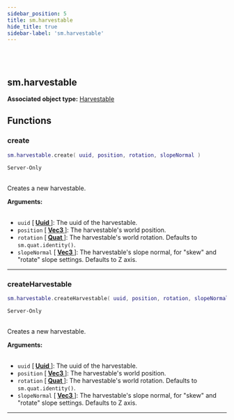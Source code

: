 ```yaml
---
sidebar_position: 5
title: sm.harvestable
hide_title: true
sidebar-label: 'sm.harvestable'
---
```


<br></br>

## sm.harvestable

**Associated object type:** [Harvestable](/docs/terrain_script_env/userdata/Harvestable)

## Functions

### create

```lua
sm.harvestable.create( uuid, position, rotation, slopeNormal )
```
<code>Server-Only</code> <br></br>

Creates a new harvestable.

<strong>Arguments:</strong> <br></br>

- <code>uuid</code> [<strong> <a href="/docs/terrain_script_env/userdata/Uuid"> Uuid </a> </strong>]: The uuid of the harvestable.
- <code>position</code> [<strong> <a href="/docs/terrain_script_env/userdata/Vec3"> Vec3 </a> </strong>]: The harvestable's world position.
- <code>rotation</code> [<strong> <a href="/docs/terrain_script_env/userdata/Quat"> Quat </a> </strong>]: The harvestable's world rotation. Defaults to <code>sm.quat.identity()</code>.
- <code>slopeNormal</code> [<strong> <a href="/docs/terrain_script_env/userdata/Vec3"> Vec3 </a> </strong>]: The harvestable's slope normal, for "skew" and "rotate" slope settings. Defaults to Z axis.

---

### createHarvestable

```lua
sm.harvestable.createHarvestable( uuid, position, rotation, slopeNormal )
```
<code>Server-Only</code> <br></br>

Creates a new harvestable.

<strong>Arguments:</strong> <br></br>

- <code>uuid</code> [<strong> <a href="/docs/terrain_script_env/userdata/Uuid"> Uuid </a> </strong>]: The uuid of the harvestable.
- <code>position</code> [<strong> <a href="/docs/terrain_script_env/userdata/Vec3"> Vec3 </a> </strong>]: The harvestable's world position.
- <code>rotation</code> [<strong> <a href="/docs/terrain_script_env/userdata/Quat"> Quat </a> </strong>]: The harvestable's world rotation. Defaults to <code>sm.quat.identity()</code>.
- <code>slopeNormal</code> [<strong> <a href="/docs/terrain_script_env/userdata/Vec3"> Vec3 </a> </strong>]: The harvestable's slope normal, for "skew" and "rotate" slope settings. Defaults to Z axis.

---